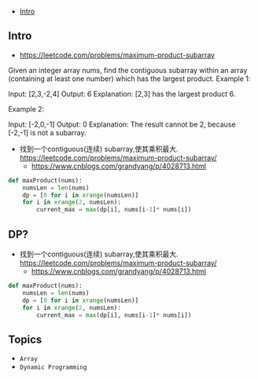- [Intro](#intro)

## Intro

- https://leetcode.com/problems/maximum-product-subarray

Given an integer array nums, find the contiguous subarray within an array (containing at least one number) which has the largest product.
Example 1:

Input: [2,3,-2,4]
Output: 6
Explanation: [2,3] has the largest product 6.

Example 2:

Input: [-2,0,-1]
Output: 0
Explanation: The result cannot be 2, because [-2,-1] is not a subarray.


- 找到一个contiguous(连续) subarray,使其乘积最大. https://leetcode.com/problems/maximum-product-subarray/
  - https://www.cnblogs.com/grandyang/p/4028713.html

```py
def maxProduct(nums):
    numsLen = len(nums)
    dp = [0 for i in xrange(numsLen)]
    for i in xrange(2, numsLen):
        current_max = max(dp[i], nums[i-1]* nums[i])
```




## DP?

- 找到一个contiguous(连续) subarray,使其乘积最大. https://leetcode.com/problems/maximum-product-subarray/
  - https://www.cnblogs.com/grandyang/p/4028713.html

```py
def maxProduct(nums):
    numsLen = len(nums)
    dp = [0 for i in xrange(numsLen)]
    for i in xrange(2, numsLen):
        current_max = max(dp[i], nums[i-1]* nums[i])
```


## Topics

- `Array`
- `Dynamic Programming`


